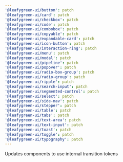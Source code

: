 ```yaml
---
'@leafygreen-ui/button': patch
'@leafygreen-ui/card': patch
'@leafygreen-ui/checkbox': patch
'@leafygreen-ui/code': patch
'@leafygreen-ui/combobox': patch
'@leafygreen-ui/copyable': patch
'@leafygreen-ui/expandable-card': patch
'@leafygreen-ui/icon-button': patch
'@leafygreen-ui/interaction-ring': patch
'@leafygreen-ui/menu': patch
'@leafygreen-ui/modal': patch
'@leafygreen-ui/pipeline': patch
'@leafygreen-ui/popover': patch
'@leafygreen-ui/radio-box-group': patch
'@leafygreen-ui/radio-group': patch
'@leafygreen-ui/ripple': patch
'@leafygreen-ui/search-input': patch
'@leafygreen-ui/segmented-control': patch
'@leafygreen-ui/select': patch
'@leafygreen-ui/side-nav': patch
'@leafygreen-ui/stepper': patch
'@leafygreen-ui/table': patch
'@leafygreen-ui/tabs': patch
'@leafygreen-ui/text-area': patch
'@leafygreen-ui/text-input': patch
'@leafygreen-ui/toast': patch
'@leafygreen-ui/toggle': patch
'@leafygreen-ui/typography': patch
---
```


Updates components to use internal transition tokens
